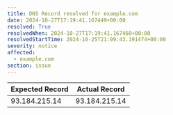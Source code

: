 ```yaml
---
title: DNS Record resolved for example.com
date: 2024-10-27T17:19:41.167449+00:00
resolved: True
resolvedWhen: 2024-10-27T17:19:41.167460+00:00
resolvedStartTime: 2024-10-25T21:09:43.191474+00:00
severity: notice
affected:
  - example.com
section: issue
---
```


| Expected Record  | Actual Record  |
|------------------|----------------|
| 93.184.215.14 | 93.184.215.14 |
